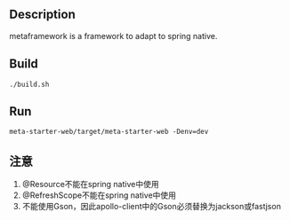 ## Description
metaframework is a framework to adapt to spring native.

## Build

```shell
./build.sh
```

## Run
```shell
meta-starter-web/target/meta-starter-web -Denv=dev
```

## 注意

1. @Resource不能在spring native中使用
2. @RefreshScope不能在spring native中使用
3. 不能使用Gson，因此apollo-client中的Gson必须替换为jackson或fastjson